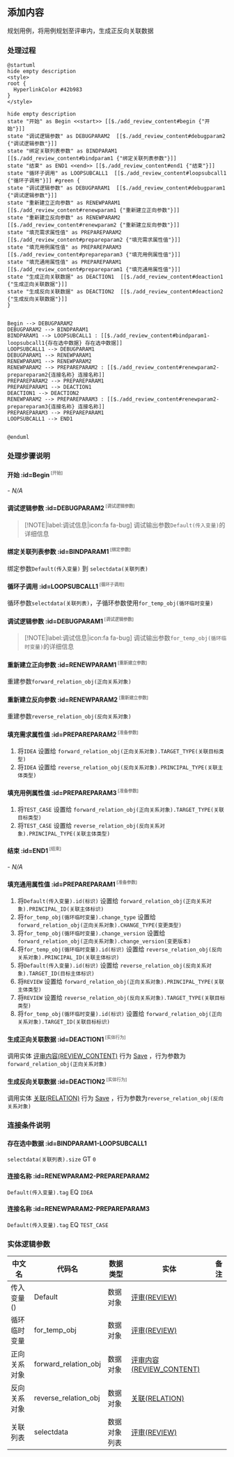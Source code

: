 ## 添加内容 <!-- {docsify-ignore-all} -->

   规划用例，将用例规划至评审内，生成正反向关联数据

### 处理过程

```plantuml
@startuml
hide empty description
<style>
root {
  HyperlinkColor #42b983
}
</style>

hide empty description
state "开始" as Begin <<start>> [[$./add_review_content#begin {"开始"}]]
state "调试逻辑参数" as DEBUGPARAM2  [[$./add_review_content#debugparam2 {"调试逻辑参数"}]]
state "绑定关联列表参数" as BINDPARAM1  [[$./add_review_content#bindparam1 {"绑定关联列表参数"}]]
state "结束" as END1 <<end>> [[$./add_review_content#end1 {"结束"}]]
state "循环子调用" as LOOPSUBCALL1  [[$./add_review_content#loopsubcall1 {"循环子调用"}]] #green {
state "调试逻辑参数" as DEBUGPARAM1  [[$./add_review_content#debugparam1 {"调试逻辑参数"}]]
state "重新建立正向参数" as RENEWPARAM1  [[$./add_review_content#renewparam1 {"重新建立正向参数"}]]
state "重新建立反向参数" as RENEWPARAM2  [[$./add_review_content#renewparam2 {"重新建立反向参数"}]]
state "填充需求属性值" as PREPAREPARAM2  [[$./add_review_content#prepareparam2 {"填充需求属性值"}]]
state "填充用例属性值" as PREPAREPARAM3  [[$./add_review_content#prepareparam3 {"填充用例属性值"}]]
state "填充通用属性值" as PREPAREPARAM1  [[$./add_review_content#prepareparam1 {"填充通用属性值"}]]
state "生成正向关联数据" as DEACTION1  [[$./add_review_content#deaction1 {"生成正向关联数据"}]]
state "生成反向关联数据" as DEACTION2  [[$./add_review_content#deaction2 {"生成反向关联数据"}]]
}


Begin --> DEBUGPARAM2
DEBUGPARAM2 --> BINDPARAM1
BINDPARAM1 --> LOOPSUBCALL1 : [[$./add_review_content#bindparam1-loopsubcall1{存在选中数据} 存在选中数据]]
LOOPSUBCALL1 --> DEBUGPARAM1
DEBUGPARAM1 --> RENEWPARAM1
RENEWPARAM1 --> RENEWPARAM2
RENEWPARAM2 --> PREPAREPARAM2 : [[$./add_review_content#renewparam2-prepareparam2{连接名称} 连接名称]]
PREPAREPARAM2 --> PREPAREPARAM1
PREPAREPARAM1 --> DEACTION1
DEACTION1 --> DEACTION2
RENEWPARAM2 --> PREPAREPARAM3 : [[$./add_review_content#renewparam2-prepareparam3{连接名称} 连接名称]]
PREPAREPARAM3 --> PREPAREPARAM1
LOOPSUBCALL1 --> END1


@enduml
```


### 处理步骤说明

#### 开始 :id=Begin<sup class="footnote-symbol"> <font color=gray size=1>[开始]</font></sup>



*- N/A*
#### 调试逻辑参数 :id=DEBUGPARAM2<sup class="footnote-symbol"> <font color=gray size=1>[调试逻辑参数]</font></sup>



> [!NOTE|label:调试信息|icon:fa fa-bug]
> 调试输出参数`Default(传入变量)`的详细信息


#### 绑定关联列表参数 :id=BINDPARAM1<sup class="footnote-symbol"> <font color=gray size=1>[绑定参数]</font></sup>



绑定参数`Default(传入变量)` 到 `selectdata(关联列表)`
#### 循环子调用 :id=LOOPSUBCALL1<sup class="footnote-symbol"> <font color=gray size=1>[循环子调用]</font></sup>



循环参数`selectdata(关联列表)`，子循环参数使用`for_temp_obj(循环临时变量)`
#### 调试逻辑参数 :id=DEBUGPARAM1<sup class="footnote-symbol"> <font color=gray size=1>[调试逻辑参数]</font></sup>



> [!NOTE|label:调试信息|icon:fa fa-bug]
> 调试输出参数`for_temp_obj(循环临时变量)`的详细信息


#### 重新建立正向参数 :id=RENEWPARAM1<sup class="footnote-symbol"> <font color=gray size=1>[重新建立参数]</font></sup>



重建参数```forward_relation_obj(正向关系对象)```
#### 重新建立反向参数 :id=RENEWPARAM2<sup class="footnote-symbol"> <font color=gray size=1>[重新建立参数]</font></sup>



重建参数```reverse_relation_obj(反向关系对象)```
#### 填充需求属性值 :id=PREPAREPARAM2<sup class="footnote-symbol"> <font color=gray size=1>[准备参数]</font></sup>



1. 将`IDEA` 设置给  `forward_relation_obj(正向关系对象).TARGET_TYPE(关联目标类型)`
2. 将`IDEA` 设置给  `reverse_relation_obj(反向关系对象).PRINCIPAL_TYPE(关联主体类型)`

#### 填充用例属性值 :id=PREPAREPARAM3<sup class="footnote-symbol"> <font color=gray size=1>[准备参数]</font></sup>



1. 将`TEST_CASE` 设置给  `forward_relation_obj(正向关系对象).TARGET_TYPE(关联目标类型)`
2. 将`TEST_CASE` 设置给  `reverse_relation_obj(反向关系对象).PRINCIPAL_TYPE(关联主体类型)`

#### 结束 :id=END1<sup class="footnote-symbol"> <font color=gray size=1>[结束]</font></sup>



*- N/A*

#### 填充通用属性值 :id=PREPAREPARAM1<sup class="footnote-symbol"> <font color=gray size=1>[准备参数]</font></sup>



1. 将`Default(传入变量).id(标识)` 设置给  `forward_relation_obj(正向关系对象).PRINCIPAL_ID(关联主体标识)`
2. 将`for_temp_obj(循环临时变量).change_type` 设置给  `forward_relation_obj(正向关系对象).CHANGE_TYPE(变更类型)`
3. 将`for_temp_obj(循环临时变量).change_version` 设置给  `forward_relation_obj(正向关系对象).change_version(变更版本)`
4. 将`for_temp_obj(循环临时变量).id(标识)` 设置给  `reverse_relation_obj(反向关系对象).PRINCIPAL_ID(关联主体标识)`
5. 将`Default(传入变量).id(标识)` 设置给  `reverse_relation_obj(反向关系对象).TARGET_ID(目标主体标识)`
6. 将`REVIEW` 设置给  `forward_relation_obj(正向关系对象).PRINCIPAL_TYPE(关联主体类型)`
7. 将`REVIEW` 设置给  `reverse_relation_obj(反向关系对象).TARGET_TYPE(关联目标类型)`
8. 将`for_temp_obj(循环临时变量).id(标识)` 设置给  `forward_relation_obj(正向关系对象).TARGET_ID(关联目标标识)`

#### 生成正向关联数据 :id=DEACTION1<sup class="footnote-symbol"> <font color=gray size=1>[实体行为]</font></sup>



调用实体 [评审内容(REVIEW_CONTENT)](module/TestMgmt/review_content.md) 行为 [Save](module/TestMgmt/review_content#行为) ，行为参数为`forward_relation_obj(正向关系对象)`

#### 生成反向关联数据 :id=DEACTION2<sup class="footnote-symbol"> <font color=gray size=1>[实体行为]</font></sup>



调用实体 [关联(RELATION)](module/Base/relation.md) 行为 [Save](module/Base/relation#行为) ，行为参数为`reverse_relation_obj(反向关系对象)`


### 连接条件说明
#### 存在选中数据 :id=BINDPARAM1-LOOPSUBCALL1

`selectdata(关联列表).size` GT `0`
#### 连接名称 :id=RENEWPARAM2-PREPAREPARAM2

`Default(传入变量).tag` EQ `IDEA`
#### 连接名称 :id=RENEWPARAM2-PREPAREPARAM3

`Default(传入变量).tag` EQ `TEST_CASE`


### 实体逻辑参数

|    中文名   |    代码名    |  数据类型    |  实体   |备注 |
| --------| --------| -------- | -------- | --------   |
|传入变量(<i class="fa fa-check"/></i>)|Default|数据对象|[评审(REVIEW)](module/TestMgmt/review.md)||
|循环临时变量|for_temp_obj|数据对象|[评审(REVIEW)](module/TestMgmt/review.md)||
|正向关系对象|forward_relation_obj|数据对象|[评审内容(REVIEW_CONTENT)](module/TestMgmt/review_content.md)||
|反向关系对象|reverse_relation_obj|数据对象|[关联(RELATION)](module/Base/relation.md)||
|关联列表|selectdata|数据对象列表|[评审(REVIEW)](module/TestMgmt/review.md)||
